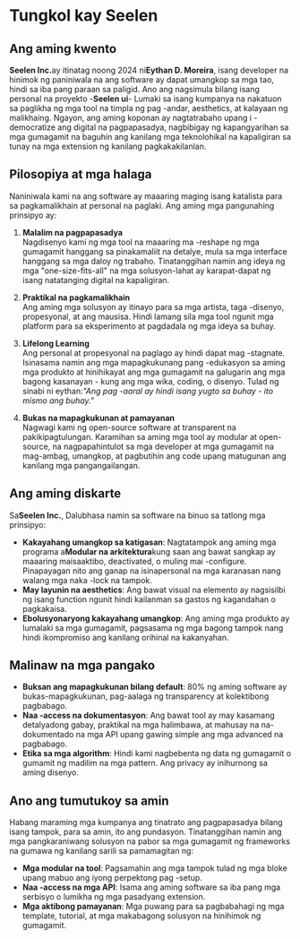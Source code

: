 # Tungkol kay Seelen

## Ang aming kwento

**Seelen Inc.**&#x61;y itinatag noong 2024 ni**Eythan D. Moreira**, isang
developer na hinimok ng paniniwala na ang software ay dapat umangkop sa mga tao,
hindi sa iba pang paraan sa paligid. Ano ang nagsimula bilang isang personal na
proyekto -**Seelen ui**- Lumaki sa isang kumpanya na nakatuon sa paglikha ng mga
tool na timpla ng pag -andar, aesthetics, at kalayaan ng malikhaing. Ngayon, ang
aming koponan ay nagtatrabaho upang i -democratize ang digital na pagpapasadya,
nagbibigay ng kapangyarihan sa mga gumagamit na baguhin ang kanilang mga
teknolohikal na kapaligiran sa tunay na mga extension ng kanilang
pagkakakilanlan.

## Pilosopiya at mga halaga

Naniniwala kami na ang software ay maaaring maging isang katalista para sa
pagkamalikhain at personal na paglaki. Ang aming mga pangunahing prinsipyo ay:

1. **Malalim na pagpapasadya**\
   Nagdisenyo kami ng mga tool na maaaring ma -reshape ng mga gumagamit hanggang
   sa pinakamaliit na detalye, mula sa mga interface hanggang sa mga daloy ng
   trabaho. Tinatanggihan namin ang ideya ng mga "one-size-fits-all" na mga
   solusyon-lahat ay karapat-dapat ng isang natatanging digital na kapaligiran.

2. **Praktikal na pagkamalikhain**\
   Ang aming mga solusyon ay itinayo para sa mga artista, taga -disenyo,
   propesyonal, at ang mausisa. Hindi lamang sila mga tool ngunit mga platform
   para sa eksperimento at pagdadala ng mga ideya sa buhay.

3. **Lifelong Learning**\
   Ang personal at propesyonal na paglago ay hindi dapat mag -stagnate.
   Isinasama namin ang mga mapagkukunang pang -edukasyon sa aming mga produkto
   at hinihikayat ang mga gumagamit na galugarin ang mga bagong kasanayan - kung
   ang mga wika, coding, o disenyo. Tulad ng sinabi ni eythan:_"Ang pag -aaral
   ay hindi isang yugto sa buhay - ito mismo ang buhay."_

4. **Bukas na mapagkukunan at pamayanan**\
   Nagwagi kami ng open-source software at transparent na pakikipagtulungan.
   Karamihan sa aming mga tool ay modular at open-source, na nagpapahintulot sa
   mga developer at mga gumagamit na mag-ambag, umangkop, at pagbutihin ang code
   upang matugunan ang kanilang mga pangangailangan.

## Ang aming diskarte

Sa**Seelen Inc.**, Dalubhasa namin sa software na binuo sa tatlong mga
prinsipyo:

- **Kakayahang umangkop sa katigasan**: Nagtatampok ang aming mga programa
  a**Modular na arkitektura**kung saan ang bawat sangkap ay maaaring
  maisaaktibo, deactivated, o muling mai -configure. Pinapayagan nito ang ganap
  na isinapersonal na mga karanasan nang walang mga naka -lock na tampok.
- **May layunin na aesthetics**: Ang bawat visual na elemento ay nagsisilbi ng
  isang function ngunit hindi kailanman sa gastos ng kagandahan o pagkakaisa.
- **Ebolusyonaryong kakayahang umangkop**: Ang aming mga produkto ay lumalaki sa
  mga gumagamit, pagsasama ng mga bagong tampok nang hindi ikompromiso ang
  kanilang orihinal na kakanyahan.

## Malinaw na mga pangako

- **Buksan ang mapagkukunan bilang default**: 80% ng aming software ay
  bukas-mapagkukunan, pag-aalaga ng transparency at kolektibong pagbabago.
- **Naa -access na dokumentasyon**: Ang bawat tool ay may kasamang detalyadong
  gabay, praktikal na mga halimbawa, at mahusay na na-dokumentado na mga API
  upang gawing simple ang mga advanced na pagbabago.
- **Etika sa mga algorithm**: Hindi kami nagbebenta ng data ng gumagamit o
  gumamit ng madilim na mga pattern. Ang privacy ay inihurnong sa aming disenyo.

## Ano ang tumutukoy sa amin

Habang maraming mga kumpanya ang tinatrato ang pagpapasadya bilang isang tampok,
para sa amin, ito ang pundasyon. Tinatanggihan namin ang mga pangkaraniwang
solusyon na pabor sa mga gumagamit ng frameworks na gumawa ng kanilang sarili sa
pamamagitan ng:

- **Mga modular na tool**: Pagsamahin ang mga tampok tulad ng mga bloke upang
  mabuo ang iyong perpektong pag -setup.
- **Naa -access na mga API**: Isama ang aming software sa iba pang mga serbisyo
  o lumikha ng mga pasadyang extension.
- **Mga aktibong pamayanan**: Mga puwang para sa pagbabahagi ng mga template,
  tutorial, at mga makabagong solusyon na hinihimok ng gumagamit.
